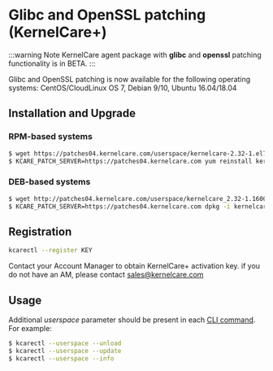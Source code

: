 # Glibc and OpenSSL patching (KernelCare+)

:::warning Note
KernelCare agent package with **glibc** and **openssl** patching functionality is in BETA.
:::

Glibc and OpenSSL patching is now available for the following operating systems: CentOS/CloudLinux OS 7, Debian 9/10, Ubuntu 16.04/18.04

## Installation and Upgrade

### RPM-based systems

``` bash
$ wget https://patches04.kernelcare.com/userspace/kernelcare-2.32-1.el7.1600327068.56067.40.x86_64.rpm
$ KCARE_PATCH_SERVER=https://patches04.kernelcare.com yum reinstall kernelcare-2.32-1.el7.1600327068.56067.40.x86_64.rpm
```

### DEB-based systems

``` bash
$ wget http://patches04.kernelcare.com/userspace/kernelcare_2.32-1.1600328291.56067.40_amd64.deb
$ KCARE_PATCH_SERVER=https://patches04.kernelcare.com dpkg -i kernelcare_2.32-1.1600328291.56067.40_amd64.deb
```

## Registration

``` bash
kcarectl --register KEY
```

Contact your Account Manager to obtain KernelCare+ activation key. if you do not have an AM, please contact sales@kernelcare.com

## Usage

Additional _userspace_ parameter should be present in each [CLI command](/command-line/). For example:

``` bash
$ kcarectl --userspace --unload
$ kcarectl --userspace --update
$ kcarectl --userspace --info
```
